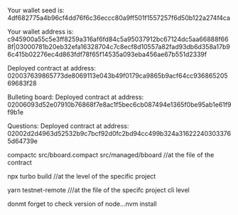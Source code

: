 Your wallet seed is: 4df682775a4b96cf4dd76f6c36eccc80a9ff501f1557257f6d50b122a274f4ca

Your wallet address is: c945900a55c5e3ff8259a316af6fd84c5a95037912bc67124dc5aa66888f668f|03000781b20eb32efa16328704c7c8ecf8d10557a82fad93db6d358a17b96c415b02276ec4d863fdf78f65f14535a093eba456ae67b551d2339f

Deployed contract at address: 020037639865773de8069113e043b49f0179ca9865b9acf64cc93686520569683f28

Bulleting board:
Deployed contract at address: 02006093d52e07910b76868f7e8ac1f5bec6cb087494e1365f0be95ab1e61f9f9b1e

Questions:
Deployed contract at address: 02002d2d4963d52532b9c7bcf92d0fc2bd94cc499b324a316222403033765d64739e





compactc src/bboard.compact src/managed/bboard   //at the file of the contract

npx turbo build //at the level of the specific project

yarn testnet-remote ///at the file of the specifc project cli level

donmt forget to check version of node...nvm install


